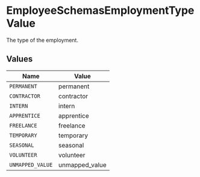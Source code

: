 # EmployeeSchemasEmploymentTypeValue

The type of the employment.


## Values

| Name             | Value            |
| ---------------- | ---------------- |
| `PERMANENT`      | permanent        |
| `CONTRACTOR`     | contractor       |
| `INTERN`         | intern           |
| `APPRENTICE`     | apprentice       |
| `FREELANCE`      | freelance        |
| `TEMPORARY`      | temporary        |
| `SEASONAL`       | seasonal         |
| `VOLUNTEER`      | volunteer        |
| `UNMAPPED_VALUE` | unmapped_value   |